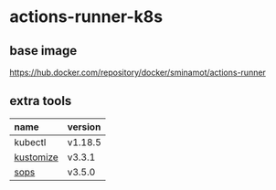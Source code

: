# actions-runner-k8s

## base image
https://hub.docker.com/repository/docker/sminamot/actions-runner

## extra tools

|name|version|
|:--|:--|
|kubectl|v1.18.5|
|[kustomize](https://github.com/kubernetes-sigs/kustomize)|v3.3.1|
|[sops](https://github.com/mozilla/sops)|v3.5.0|
